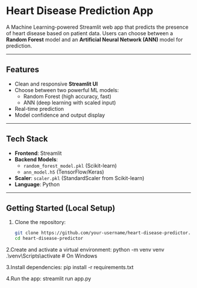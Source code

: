 
#  Heart Disease Prediction App

A Machine Learning-powered Streamlit web app that predicts the presence of heart disease based on patient data. Users can choose between a **Random Forest** model and an **Artificial Neural Network (ANN)** model for prediction.

---

##  Features

- Clean and responsive **Streamlit UI**
- Choose between two powerful ML models:
  - Random Forest (high accuracy, fast)
  -  ANN (deep learning with scaled input)
- Real-time prediction
- Model confidence and output display

---

##  Tech Stack

- **Frontend**: Streamlit
- **Backend Models**: 
  - `random_forest_model.pkl` (Scikit-learn)
  - `ann_model.h5` (TensorFlow/Keras)
- **Scaler**: `scaler.pkl` (StandardScaler from Scikit-learn)
- **Language**: Python

---

##  Getting Started (Local Setup)

1. Clone the repository:
   ```bash
   git clone https://github.com/your-username/heart-disease-predictor.git
   cd heart-disease-predictor

2.Create and activate a virtual environment:
python -m venv venv
.\venv\Scripts\activate  # On Windows

3.Install dependencies:
pip install -r requirements.txt

4.Run the app:
streamlit run app.py




